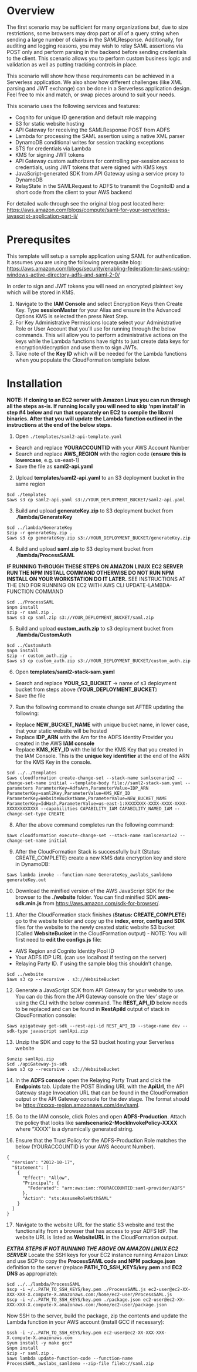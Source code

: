 # Overview
The first scenario may be sufficient for many organizations but, due to size restrictions, some browsers may drop part or all of a query string when sending a large number of claims in the SAMLResponse. Additionally, for auditing and logging reasons, you may wish to relay SAML assertions via POST only and perform parsing in the backend before sending credentials to the client. This scenario allows you to perform custom business logic and validation as well as putting tracking controls in place. 

This scenario will show how these requirements can be achieved in a Serverless application. We also show how different challenges (like XML parsing and JWT exchange) can be done in a Serverless application design. Feel free to mix and match, or swap pieces around to suit your needs.

This scenario uses the following services and features:
- Cognito for unique ID generation and default role mapping
- S3 for static website hosting
- API Gateway for receiving the SAMLResponse POST from ADFS
- Lambda for processing the SAML assertion using a native XML parser 
- DynamoDB conditional writes for session tracking exceptions
- STS for credentials via Lambda
- KMS for signing JWT tokens
- API Gateway custom authorizers for controlling per-session access to credentials, using JWT tokens that were signed with KMS keys
- JavaScript-generated SDK from API Gateway using a service proxy to DynamoDB
- RelayState in the SAMLRequest to ADFS to transmit the CognitoID and a short code from the client to your AWS backend

For detailed walk-through see the original blog post located here: https://aws.amazon.com/blogs/compute/saml-for-your-serverless-javascript-application-part-ii/

# Prerequsites
This template will setup a sample application using SAML for authentication. It assumes you are using the following prerequsite blog: https://aws.amazon.com/blogs/security/enabling-federation-to-aws-using-windows-active-directory-adfs-and-saml-2-0/

In order to sign and JWT tokens you will need an encrypted plaintext key which will be stored in KMS.
 
1. Navigate to the **IAM Console** and select Encryption Keys then Create Key. Type **sessionMaster** for your Alias and ensure in the Advanced Options KMS is selected then press Next Step. 
2. For Key Administrative Permissions locate select your Administrative Role or User Account that you'll use for running through the below commands. This will allow you to perform administrative actions on the keys while the Lambda functions have rights to just create data keys for encryption/decryption and use them to sign JWTs. 
3. Take note of the **Key ID** which will be needed for the Lambda functions when you populate the CloudFormation template below.

# Installation

**NOTE: If cloning to an EC2 server with Amazon Linux you can run through all the steps as-is. If running locally you will need to skip ‘npm install’ in step #4 below and run that separately on EC2 to compile the libxml binaries. After that you will update the Lambda function outlined in the instructions at the end of the below steps.**

1. Open `./templates/saml2-api-template.yaml`

  * Search and replace **YOURACCOUNTID** with your AWS Account Number
  * Search and replace **AWS_REGION** with the region code (**ensure this is lowercase**, e.g. us-east-1)
  * Save the file as **saml2-api.yaml**


2. Upload **templates/saml2-api.yaml** to an S3 deployment bucket in the same region

  ```
  $cd ./templates
  $aws s3 cp saml2-api.yaml s3://YOUR_DEPLOYMENT_BUCKET/saml2-api.yaml
  ```

3. Build and upload **generateKey.zip** to S3 deployment bucket from **./lambda/GenerateKey**

  ```
  $cd ../lambda/GenerateKey
  $zip -r generateKey.zip .
  $aws s3 cp generateKey.zip s3://YOUR_DEPLOYMENT_BUCKET/generateKey.zip
  ```

4. Build and upload **saml.zip** to S3 deployment bucket from **./lambda/ProcessSAML**

  **IF RUNNING THROUGH THESE STEPS ON AMAZON LINUX EC2 SERVER RUN THE NPM INSTALL COMMAND OTHERWISE DO NOT RUN NPM INSTALL ON YOUR WORKSTATION DO IT LATER.** SEE INSTRUCTIONS AT THE END FOR RUNNING ON EC2 WITH AWS CLI UPDATE-LAMBDA-FUNCTION COMMAND

  ```
  $cd ../ProcessSAML
  $npm install
  $zip -r saml.zip .
  $aws s3 cp saml.zip s3://YOUR_DEPLOYMENT_BUCKET/saml.zip
  ```

5. Build and upload **custom_auth.zip** to s3 deployment bucket from **./lambda/CustomAuth**

  ```
  $cd ../CustomAuth
  $npm install
  $zip -r custom_auth.zip .
  $aws s3 cp custom_auth.zip s3://YOUR_DEPLOYMENT_BUCKET/custom_auth.zip
  ```

6. Open **templates/saml2-stack-sam.yaml**
  * Search and replace **YOUR_S3_BUCKET** -> name of s3 deployment bucket from steps above (**YOUR_DEPLOYMENT_BUCKET**)
  * Save the file

7. Run the following command to create change set AFTER updating the following:
  * Replace **NEW_BUCKET_NAME** with unique bucket name, in lower case, that your static website will be hosted
  * Replace **IDP_ARN** with the Arn for the ADFS Identity Provider you created in the AWS **IAM console**
  * Replace **KMS_KEY_ID** with the Id for the KMS Key that you created in the IAM Console. This is the **unique key identifier** at the end of the ARN for the KMS Key in the console.

  ```
  $cd ../../templates
  $aws cloudformation create-change-set --stack-name samlscenario2 --change-set-name initial --template-body file://saml2-stack-sam.yaml --parameters ParameterKey=AdfsArn,ParameterValue=IDP_ARN ParameterKey=saml2Key,ParameterValue=KMS_KEY_ID ParameterKey=WebsiteBucketName,ParameterValue=NEW_BUCKET_NAME ParameterKey=IdHash,ParameterValue=us-east-1:XXXXXXXX-XXXX-XXXX-XXXX-XXXXXXXXXXXX --capabilities CAPABILITY_IAM CAPABILITY_NAMED_IAM --change-set-type CREATE
  ```

8. After the above command completes run the following command:

  ```
  $aws cloudformation execute-change-set --stack-name samlscenario2 --change-set-name initial
  ```

9. After the CloudFormation Stack is successfully built (Status: CREATE_COMPLETE) create a new KMS data encryption key and store in DynamoDB:

  ```
  $aws lambda invoke --function-name GenerateKey_awslabs_samldemo generateKey.out
  ```

10. Download the minified version of the AWS JavaScript SDK for the browser to the **./website** folder. You can find minified SDK **aws-sdk.min.js** from https://aws.amazon.com/sdk-for-browser/.

11. After the CloudFormation stack finishes (**Status: CREATE_COMPLETE**) go to the website folder and copy up the **index, error, config and SDK** files for the website to the newly created static website S3 bucket (Called **WebsiteBucket** in the CloudFormation output) - NOTE: You will first need to **edit the configs.js** file:
  * AWS Region and Cognito Identity Pool ID
  * Your ADFS IDP URL (can use localhost if testing on the server)
  * Relaying Party ID. If using the sample blog this shouldn’t change.

  ```
  $cd ../website
  $aws s3 cp --recursive . s3://WebsiteBucket 
  ```

12.  Generate a JavaScript SDK from API Gateway for your website to use. You can do this from the API Gateway console on the ‘dev’ stage or using the CLI with the below command. The **REST_API_ID** below needs to be replaced and can be found in **RestApiId** output of stack in CloudFormation console:

  ```
  $aws apigateway get-sdk --rest-api-id REST_API_ID --stage-name dev --sdk-type javascript samlApi.zip
  ```

13. Unzip the SDK and copy to the S3 bucket hosting your Serverless website

  ```
  $unzip samlApi.zip
  $cd ./apiGateway-js-sdk
  $aws s3 cp --recursive . s3://WebsiteBucket
  ```

14. In the **ADFS console** open the Relaying Party Trust and click the **Endpoints** tab. Update the POST Binding URL with the **ApiUrl**, the API Gateway stage Invocation URL that can be found in the CloudFormation output or the API Gateway console for the dev stage. The format should be https://xxxxx-region.amazonaws.com/dev/saml.

15. Go to the IAM console, click Roles and open **ADFS-Production**. Attach the policy that looks like **samlscenario2-MockInvokePolicy-XXXX** where “XXXX” is a dynamically generated string.

16. Ensure that the Trust Policy for the ADFS-Production Role matches the below (YOURACCOUNTID is your AWS Account Number).

  ```
  {
    "Version": "2012-10-17",
    "Statement": [
      {
        "Effect": "Allow",
        "Principal": {
          "Federated": "arn:aws:iam::YOURACCOUNTID:saml-provider/ADFS"
        },
        "Action": "sts:AssumeRoleWithSAML"
      }
    ]
  }
  ```

17. Navigate to the website URL for the static S3 website and test the functionality from a browser that has access to your ADFS IdP. The website URL is listed as **WebsiteURL** in the CloudFormation output.

***EXTRA STEPS IF NOT RUNNING THE ABOVE ON AMAZON LINUX EC2 SERVER***
Locate the SSH keys for your EC2 instance running Amazon Linux and use SCP to copy the **ProcessSAML code and NPM package.json** definition to the server (replace **PATH_TO_SSH_KEYS/key.pem** and **EC2 DNS** as appropriate):

  ```
  $cd ../../lambda/ProcessSAML
  $scp -i ~/..PATH_TO_SSH_KEYS/key.pem ./ProcessSAML.js ec2-user@ec2-XX-XXX-XXX-X.compute-X.amazonaws.com:/home/ec2-user/ProcessSAML.js
  $scp -i ~/..PATH_TO_SSH_KEYS/key.pem ./package.json ec2-user@ec2-XX-XXX-XXX-X.compute-X.amazonaws.com:/home/ec2-user/package.json
  ```

Now SSH to the server, build the package, zip the contents and update the Lambda function in your AWS account (install GCC if necessary):

  ```
  $ssh -i ~/..PATH_TO_SSH_KEYS/key.pem ec2-user@ec2-XX-XXX-XXX-X.compute-X.amazonaws.com
  $yum install -y make gcc*
  $npm install
  $zip -r saml.zip .
  $aws lambda update-function-code --function-name ProcessSAML_awslabs_samldemo --zip-file fileb://saml.zip
  ```





